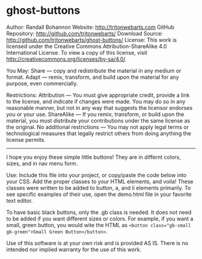 ghost-buttons
=============
Author: Randall Bohannon
Website: http://tritonwebarts.com
GitHub Repository: http://github.com/tritonwebarts/
Download Source: http://github.com/tritonwebarts/ghost-buttons/
License: This work is licensed under the Creative Commons Attribution-ShareAlike 4.0 International License.
To view a copy of this license, visit http://creativecommons.org/licenses/by-sa/4.0/

You May:
Share — copy and redistribute the material in any medium or format.
Adapt — remix, transform, and build upon the material for any purpose, even commercially.

Restrictions:
Attribution — You must give appropriate credit, provide a link to the license, and indicate if changes were made. You may do so in any reasonable manner, but not in any way that suggests the licensor endorses you or your use.
ShareAlike — If you remix, transform, or build upon the material, you must distribute your contributions under the same license as the original.
No additional restrictions — You may not apply legal terms or technological measures that legally restrict others from doing anything the license permits.

---

I hope you enjoy these simple little buttons! They are in differnt colors, sizes, and in nav menu form.

Use: Include this file into your project, or copy/paste the code below into your CSS. Add the proper classes to your HTML elements, and voila! These classes were written to be added to button, a, and li elements primarily. To see specific examples of their use, open the demo.html file in your favorite text editor.

To have basic black buttons, only the .gb class is needed. It does not need to be added if you want different sizes or colors. For example, if you want a small, green button, you would wite the HTML as `<button class="gb-small gb-green">Small Green Button</button>`.

Use of this software is at your own risk and is provided AS IS. There is no intended nor implied warranty for the use of this work.

